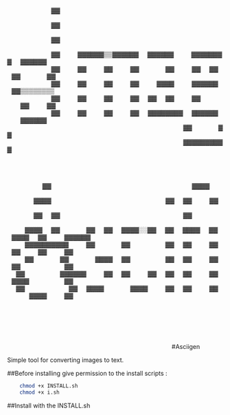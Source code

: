 ⠀⠀⠀⠀⠀⠀⠀⠀⠀⠀⠀⠀⠀⠀⠀⠀⠀⠀⠀⠀⠀⠀⠀⠀⠀⠀⠀⠀⠀⠀⠀⠀⠀⠀⠀⠀⠀⠀⠀⠀⠀⠀⠀⠀⠀⠀⠀⠀⠀⠀⠀⠀⠀⠀⠀⠀⠀⠀⠀⠀⠀⠀⠀⠀⠀⠀⠀⠀⠀⠀
⠀⠀⠀⠀⠀⠀⠀⠀⠀⠀⠀⠀⠀⠀⠀⠀⠀⠀⠀⠀⠀⠀⠀⠀⠀⠀⠀⠀⠀⠀⠀⠀⠀⠀⠀⠀⠀⠀⠀⠀⠀⠀⠀⠀⠀⠀⠀⠀⠀⠀⠀⠀⠀⠀⠀⠀⠀⠀⠀⠀⠀⠀⠀⠀⠀⠀⠀⠀⠀⠀
⠀⠀⠀⠀⠀⠀⠀⠀⠀⠀▓▓⠀⠀⠀⠀⠀⠀⠀⠀⠀⠀⠀⠀⠀⠀⠀⠀⠀⠀⠀⠀⠀⠀⠀⠀⠀⠀⠀⠀⠀⠀⠀⠀⠀⠀⠀⠀⠀⠀⠀⠀⠀⠀⠀⠀⠀⠀⠀⠀⠀⠀⠀⠀⠀⠀⠀⠀⠀⠀
⠀⠀⠀⠀⠀⠀⠀⠀⠀⠀▓▓⠀⠀⠀⠀⠀⠀⠀⠀⠀⠀⠀⠀⠀⠀⠀⠀⠀⠀⠀⠀⠀⠀⠀⠀⠀⠀⠀⠀⠀⠀⠀⠀⠀⠀⠀⠀⠀⠀⠀⠀⠀⠀⠀⠀⠀⠀⠀⠀⠀⠀⠀⠀⠀⠀⠀⠀⠀⠀
⠀⠀⠀⠀⠀⠀⠀⠀⠀⠀▓▓⠀⠀⠀⠀⠀⠀⠀⠀⠀⠀⠀⠀⠀⠀⠀⠀⠀⠀⠀⠀⠀⠀⠀⠀⠀⠀⠀⠀⠀⠀⠀⠀⠀⠀⠀⠀⠀⠀⠀⠀⠀⠀⠀⠀⠀⠀⠀⠀⠀⠀⠀⠀⠀⠀⠀⠀⠀⠀
⠀⠀⠀⠀⠀⠀⠀⠀⠀⠀▓▓⠀⠀⠀⠀▓▓▓▓▓▓▒▒▓▓▓▓▓▓⠀⠀▓▓▓▓▓▓⠀⠀⠀⠀▓▓▓▓▓▓▓▓⠀⠀▓▓▓▓▓▓⠀⠀⠀⠀⠀⠀⠀⠀⠀⠀⠀⠀
⠀⠀⠀⠀⠀⠀⠀⠀⠀⠀▓▓⠀⠀⠀⠀▓▓⠀⠀⠀⠀▓▓⠀⠀⠀⠀▓▓⠀⠀⠀⠀⠀⠀▓▓⠀⠀⠀⠀▓▓⠀⠀▓▓⠀⠀▓▓⠀⠀⠀⠀⠀⠀▓▓⠀⠀⠀⠀⠀⠀⠀⠀⠀⠀
⠀⠀⠀⠀⠀⠀⠀⠀⠀⠀▓▓⠀⠀⠀⠀▓▓⠀⠀⠀⠀▓▓⠀⠀⠀⠀▓▓⠀⠀⠀⠀▓▓▓▓⠀⠀⠀⠀▓▓▓▓▓▓⠀⠀▓▓▒▒▒▒▒▒▒▒⠀⠀⠀⠀⠀⠀⠀⠀⠀⠀
⠀⠀⠀⠀⠀⠀⠀⠀⠀⠀▓▓⠀⠀⠀⠀▓▓⠀⠀⠀⠀▓▓⠀⠀⠀⠀▓▓⠀⠀▓▓⠀⠀▓▓⠀⠀⠀⠀▓▓⠀⠀⠀⠀⠀⠀⠀⠀▓▓⠀⠀⠀⠀▓▓⠀⠀⠀⠀⠀⠀⠀⠀⠀⠀
⠀⠀⠀⠀⠀⠀⠀⠀⠀⠀▓▓⠀⠀⠀⠀▓▓⠀⠀⠀⠀▓▓⠀⠀⠀⠀▓▓⠀⠀▓▓▓▓▓▓▓▓⠀⠀▓▓▓▓▓▓⠀⠀⠀⠀▓▓▓▓▓▓⠀⠀⠀⠀⠀⠀⠀⠀⠀⠀⠀⠀
⠀⠀⠀⠀⠀⠀⠀⠀⠀⠀⠀⠀⠀⠀⠀⠀⠀⠀⠀⠀⠀⠀⠀⠀⠀⠀⠀⠀⠀⠀⠀⠀⠀⠀⠀⠀⠀⠀⠀⠀▓▓⠀⠀⠀⠀⠀⠀▓▓⠀⠀⠀⠀⠀⠀⠀⠀⠀⠀⠀⠀⠀⠀⠀⠀⠀⠀⠀⠀
⠀⠀⠀⠀⠀⠀⠀⠀⠀⠀⠀⠀⠀⠀⠀⠀⠀⠀⠀⠀⠀⠀⠀⠀⠀⠀⠀⠀⠀⠀⠀⠀⠀⠀⠀⠀⠀⠀⠀⠀▓▓▓▓▓▓▓▓▓▓⠀⠀⠀⠀⠀⠀⠀⠀⠀⠀⠀⠀⠀⠀⠀⠀⠀⠀⠀⠀
⠀⠀⠀⠀⠀⠀⠀⠀⠀⠀⠀⠀⠀⠀⠀⠀⠀⠀⠀⠀⠀⠀⠀⠀⠀⠀⠀⠀⠀⠀⠀⠀⠀⠀⠀⠀⠀⠀⠀⠀⠀⠀⠀⠀⠀⠀⠀⠀⠀⠀⠀⠀⠀⠀⠀⠀⠀⠀⠀⠀⠀⠀⠀⠀⠀⠀⠀⠀⠀⠀
⠀⠀⠀⠀⠀⠀⠀⠀⠀⠀⠀⠀⠀⠀⠀⠀⠀⠀⠀⠀⠀⠀⠀⠀⠀⠀⠀⠀⠀⠀⠀⠀⠀⠀⠀⠀⠀⠀⠀⠀⠀⠀⠀⠀⠀⠀⠀⠀⠀⠀⠀⠀⠀⠀⠀⠀⠀⠀⠀⠀⠀⠀⠀⠀⠀⠀⠀⠀⠀⠀
⠀⠀⠀⠀⠀⠀⠀⠀▓▓⠀⠀⠀⠀⠀⠀⠀⠀⠀⠀⠀⠀⠀⠀⠀⠀⠀⠀⠀⠀⠀⠀⠀⠀⠀⠀⠀⠀⠀⠀⠀⠀▓▓▓▓⠀⠀⠀⠀⠀⠀⠀⠀⠀⠀⠀⠀⠀⠀⠀⠀⠀⠀⠀⠀⠀⠀⠀⠀
⠀⠀⠀⠀⠀⠀▓▓▓▓⠀⠀⠀⠀⠀⠀⠀⠀⠀⠀⠀⠀⠀⠀⠀⠀⠀⠀⠀⠀⠀⠀⠀⠀⠀⠀▓▓⠀⠀▓▓⠀⠀⠀⠀▓▓⠀⠀⠀⠀⠀⠀⠀⠀⠀⠀⠀⠀⠀⠀⠀⠀⠀⠀⠀⠀⠀⠀
⠀⠀⠀⠀⠀⠀▓▓⠀⠀▓▓⠀⠀⠀⠀⠀⠀⠀⠀⠀⠀⠀⠀⠀⠀⠀⠀⠀⠀⠀⠀⠀⠀⠀⠀⠀⠀⠀⠀▓▓⠀⠀⠀⠀⠀⠀⠀⠀⠀⠀⠀⠀⠀⠀⠀⠀⠀⠀⠀⠀⠀⠀⠀⠀⠀⠀⠀⠀
⠀⠀⠀⠀▓▓▓▓⠀⠀▓▓⠀⠀⠀⠀⠀⠀▓▓⠀⠀▓▓⠀⠀▓▓▓▓░░▓▓⠀⠀▓▓⠀⠀▓▓▓▓⠀⠀▓▓⠀⠀▓▓▓▓⠀⠀▓▓⠀⠀⠀⠀▓▓▓▓▓▓⠀⠀
⠀⠀⠀⠀▓▓▓▓▓▓▓▓▓▓⠀⠀⠀⠀▓▓⠀⠀⠀⠀⠀⠀▓▓⠀⠀⠀⠀⠀⠀⠀⠀▓▓⠀⠀▓▓⠀⠀⠀⠀▓▓⠀⠀▓▓⠀⠀⠀⠀▓▓⠀⠀⠀⠀▓▓⠀⠀⠀⠀⠀⠀
⠀⠀⠀⠀▓▓⠀⠀⠀⠀⠀⠀▓▓⠀⠀⠀⠀⠀⠀▓▓▓▓⠀⠀▓▓⠀⠀⠀⠀⠀⠀⠀⠀▓▓⠀⠀▓▓⠀⠀⠀⠀▓▓⠀⠀▓▓⠀⠀⠀⠀⠀⠀⠀⠀⠀⠀▓▓⠀⠀⠀⠀⠀⠀
⠀⠀▓▓⠀⠀⠀⠀⠀⠀⠀⠀▓▓▓▓▓▓⠀⠀⠀⠀▓▓⠀⠀▓▓⠀⠀⠀⠀▓▓⠀⠀▓▓⠀⠀▓▓⠀⠀⠀⠀▓▓⠀⠀▓▓▓▓⠀⠀⠀⠀⠀⠀⠀⠀▓▓⠀⠀⠀⠀⠀⠀
⠀⠀▓▓⠀⠀⠀⠀⠀⠀⠀⠀⠀⠀▓▓⠀⠀▓▓▓▓⠀⠀⠀⠀⠀⠀▓▓▓▓⠀⠀⠀⠀▓▓⠀⠀▓▓⠀⠀⠀⠀▓▓⠀⠀⠀⠀⠀⠀▓▓▓▓⠀⠀⠀⠀▓▓⠀⠀⠀⠀⠀⠀
⠀⠀⠀⠀⠀⠀⠀⠀⠀⠀⠀⠀⠀⠀⠀⠀⠀⠀⠀⠀⠀⠀⠀⠀⠀⠀⠀⠀⠀⠀⠀⠀⠀⠀⠀⠀⠀⠀⠀⠀⠀⠀⠀⠀⠀⠀⠀⠀⠀⠀⠀⠀⠀⠀⠀⠀⠀⠀⠀⠀⠀⠀⠀⠀⠀⠀⠀⠀⠀⠀
⠀⠀⠀⠀⠀⠀⠀⠀⠀⠀⠀⠀⠀⠀⠀⠀⠀⠀⠀⠀⠀⠀⠀⠀⠀⠀⠀⠀⠀⠀⠀⠀⠀⠀⠀⠀⠀⠀⠀⠀⠀⠀⠀⠀⠀⠀⠀⠀⠀⠀⠀⠀⠀⠀⠀⠀⠀⠀⠀⠀⠀⠀⠀⠀⠀⠀⠀⠀⠀⠀
⠀⠀⠀⠀⠀⠀⠀⠀⠀⠀⠀⠀⠀⠀⠀⠀⠀⠀⠀⠀⠀⠀⠀⠀⠀⠀⠀⠀⠀⠀⠀⠀⠀⠀⠀⠀⠀⠀⠀⠀⠀⠀⠀⠀⠀⠀⠀⠀⠀⠀⠀⠀⠀⠀⠀⠀⠀⠀⠀⠀⠀⠀⠀⠀⠀⠀⠀⠀⠀⠀
⠀⠀⠀⠀⠀⠀⠀⠀⠀⠀⠀⠀⠀⠀⠀⠀⠀⠀⠀⠀⠀⠀⠀⠀⠀⠀⠀⠀⠀⠀⠀⠀⠀⠀⠀⠀⠀
#Asciigen

Simple tool for converting images to text.

##Before installing give permission to the install scripts :

```bash
    chmod +x INSTALL.sh
    chmod +x i.sh
```

##Install with the INSTALL.sh
